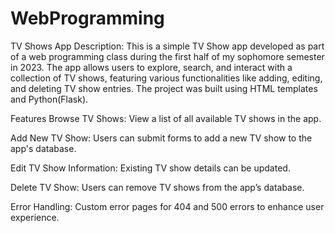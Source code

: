 # WebProgramming
TV Shows App
Description: This is a simple TV Show app developed as part of a web programming class during the first half of my sophomore semester in 2023. The app allows users to explore, search, and interact with a collection of TV shows, featuring various functionalities like adding, editing, and deleting TV show entries. The project was built using HTML templates and Python(Flask).

Features
Browse TV Shows:
View a list of all available TV shows in the app.

Add New TV Show:
Users can submit forms to add a new TV show to the app's database.

Edit TV Show Information:
Existing TV show details can be updated.

Delete TV Show:
Users can remove TV shows from the app’s database.

Error Handling:
Custom error pages for 404 and 500 errors to enhance user experience.
